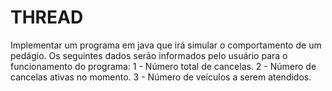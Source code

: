 # THREAD
Implementar um programa em java que irá simular o comportamento de um pedágio.  Os seguintes dados serão informados pelo usuário para o funcionamento do programa:  1 - Número total de cancelas. 2 - Número de cancelas ativas no momento. 3 - Número de veículos a serem atendidos.
